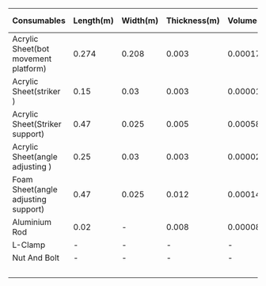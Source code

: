 <html>
<body>
<!--StartFragment-->

Consumables | Length(m) | Width(m) | Thickness(m) | Volume(m^3) | Weight(kg) | Quantity | Total Volume(m^3) | Total Weight(kg) | MJ/m^3 | MJ/kg | MJ
-- | -- | -- | -- | -- | -- | -- | -- | -- | -- | -- | --
Acrylic Sheet(bot movement platform) | 0.274 | 0.208 | 0.003 | 0.00017 | 0.195 | 1 | - | 0.195 | - | 117 | 22.815
Acrylic Sheet(striker ) | 0.15 | 0.03 | 0.003 | 0.0000135 | 0.0155 | 1 | - | 0.0155 | - | 117 | 1.816
Acrylic Sheet(Striker support) | 0.47 | 0.025 | 0.005 | 0.0005875 | 0.675625 | 1 | - | 0.675625 | - | 117 | 79.0452
Acrylic Sheet(angle adjusting ) | 0.25 | 0.03 | 0.003 | 0.000022 | 0.025 | 1 | - | 0.025 | - | 117 | 2.9601
Foam Sheet(angle adjusting support) | 0.47 | 0.025 | 0.012 | 0.000141 | 0.0033 | 1 | - | 0.0033 | - | 85 | 20.2
Aluminium Rod | 0.02 | - | 0.008 | 0.0000855 | 0.023 | 1 | - | 0.023 | - | 191 | 4.39
L-Clamp | - | - | - | - | 0.018 | 6 | - | 0.108 | - | 153 | 16.524
Nut And Bolt | - | - | - | - | 0.002 | 30 | - | 0.06 | - | 153 | 9.18
  |   |   |   |   |   |   |   |   |   | Total | 156.921

<!--EndFragment-->
</body>
</html>